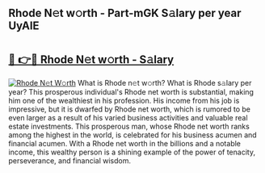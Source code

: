 ## Rhode N𝚎t w𝚘rth - Part-mGK S𝚊lary per year UyAlE

# <h2><a href="http://gc01jr2.nevu.top/?p=Rhode">🔗 👉🔴 Rhode N𝚎t w𝚘rth - S𝚊lary</a></h2>

[![Rhode N𝚎t W𝚘rth](https://i.imgur.com/Oavwk0R.jpeg)](http://gc01jr2.nevu.top/?p=Rhode)
What is Rhode n𝚎t w𝚘rth? What is Rhode s𝚊lary per year?
This prosperous individual's Rhode net worth is substantial, making him one of the wealthiest in his profession. His income from his job is impressive, but it is dwarfed by Rhode net worth, which is rumored to be even larger as a result of his varied business activities and valuable real estate investments. This prosperous man, whose Rhode net worth ranks among the highest in the world, is celebrated for his business acumen and financial acumen. With a Rhode net worth in the billions and a notable income, this wealthy person is a shining example of the power of tenacity, perseverance, and financial wisdom.

